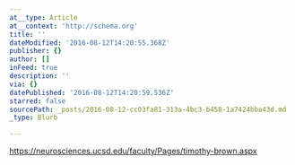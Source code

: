 ```yaml
---
at__type: Article
at__context: 'http://schema.org'
title: ''
dateModified: '2016-08-12T14:20:55.368Z'
publisher: {}
author: []
inFeed: true
description: ''
via: {}
datePublished: '2016-08-12T14:20:59.536Z'
starred: false
sourcePath: _posts/2016-08-12-cc03fa81-313a-4bc3-b458-1a7424bba43d.md
_type: Blurb

---
```

https://neurosciences.ucsd.edu/faculty/Pages/timothy-brown.aspx